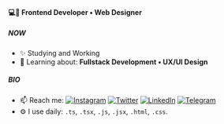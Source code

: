 #### 💻🧉 Frontend Developer • Web Designer

##### NOW

- ✨ Studying and Working
- 🌱 Learning about: **Fullstack Development • UX/UI Design**

##### BIO
- 📫 Reach me:
[![Instagram](https://img.shields.io/badge/Instagram-111111?style=flat&logo=Instagram&logoColor=white)](https://instagram.com/fache.dev)
[![Twitter](https://img.shields.io/badge/Twitter-111111?style=flat&logo=X&logoColor=white)](https://twitter.com/fachedev)
[![LinkedIn](https://img.shields.io/badge/LinkedIn-111111?style=flat&logo=linkedin&logoColor=white)](https://www.linkedin.com/in/tobiasfacello/)
[![Telegram](https://img.shields.io/badge/Telegram-111111?style=flat&logo=telegram&logoColor=white)](https://t.me/tobiasfacello)
- ⚙️ I use daily: `.ts`, `.tsx`, `.js`, `.jsx`, `.html`, `.css`.
